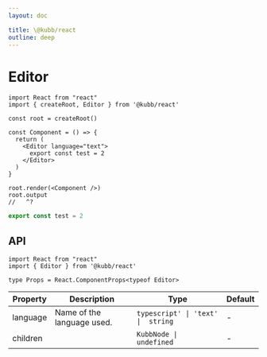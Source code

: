 ```yaml
---
layout: doc

title: \@kubb/react
outline: deep
---
```


# Editor

```tsx twoslash
import React from "react"
import { createRoot, Editor } from '@kubb/react'

const root = createRoot()

const Component = () => {
  return (
    <Editor language="text">
      export const test = 2
    </Editor>
  )
}

root.render(<Component />)
root.output
//   ^?
```

```typescript
export const test = 2
```


## API

```tsx twoslash
import React from "react"
import { Editor } from '@kubb/react'

type Props = React.ComponentProps<typeof Editor>
```

| Property | Description                | Type                               | Default |
| -------- | -------------------------- | ---------------------------------- | ------- |
| language | Name of the language used. | `typescript' \| 'text' \|  string` | -       |
| children |                            | `KubbNode \|  undefined`           | -       |
